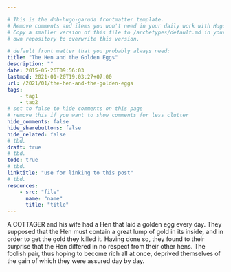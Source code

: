 ```yaml
---

# This is the dnb-hugo-garuda frontmatter template. 
# Remove comments and items you won't need in your daily work with Hugo.
# Copy a smaller version of this file to /archetypes/default.md in your
# own repository to overwrite this version.

# default front matter that you probably always need:
title: "The Hen and the Golden Eggs"
description: ""
date: 2015-05-26T09:56:03
lastmod: 2021-01-20T19:03:27+07:00
url: /2021/01/the-hen-and-the-golden-eggs
tags:
    - tag1
    - tag2
# set to false to hide comments on this page
# remove this if you want to show comments for less clutter
hide_comments: false
hide_sharebuttons: false
hide_related: false
# tbd.
draft: true
# tbd.
todo: true
# tbd.
linktitle: "use for linking to this post"
# tbd.
resources:
    - src: "file"
      name: "name"
      title: "title"
---
```

A COTTAGER and his wife had a Hen that laid a golden egg every day. They supposed that the Hen must contain a great lump of gold in its inside, and in order to get the gold they killed it. Having done so, they found to their surprise that the Hen differed in no respect from their other hens. The foolish pair, thus hoping to become rich all at once, deprived themselves of the gain of which they were assured day by day.
